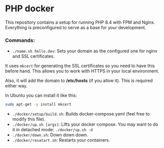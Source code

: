 # PHP docker

This repository contains a setup for running PHP 8.4 with FPM and Nginx. Everything is preconfigured to serve as a base for your development.

### Commands:

- `./name.sh hello.dev`: Sets your domain as the configured one for nginx and SSL certificates.

It uses `mkcert`  for generating the SSL certificates so you need to have this before hand. This allows you to work with HTTPS in your local environment. 

Also, it will add the domain to **/etc/hosts** (if you allow it). This is required either way.

In Ubuntu you can install it like this:

```sh
sudo apt-get -y install mkcert
```

- `./docker/setup/build.sh`: Builds docker-compose.yaml (feel free to modify this file).
- `./docker/up.sh [args]`: Lifts your docker compose. You may want to do it in detached mode: `./docker/up.sh -d`
- `./docker/down.sh`: Down down down.
- `./docker/resatart.sh`: Restarts your containers.

